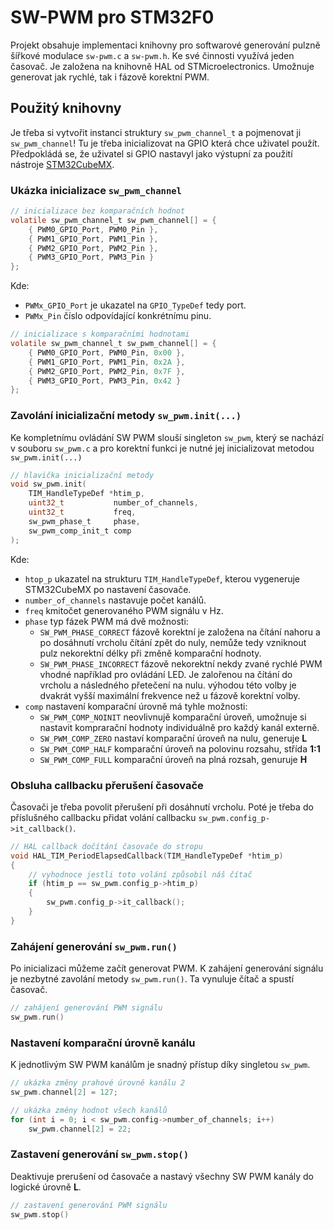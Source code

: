 # SW-PWM pro STM32F0

Projekt obsahuje implementaci knihovny pro softwarové generování pulzně šířkové modulace `sw-pwm.c` a `sw-pwm.h`. Ke své činnosti využívá jeden časovač. Je založena na knihovně HAL od STMicroelectronics. Umožnuje generovat jak rychlé, tak i fázově korektní PWM.

## Použitý knihovny
Je třeba si vytvořit instanci struktury `sw_pwm_channel_t` a pojmenovat ji `sw_pwm_channel`! Tu je třeba inicializovat na GPIO která chce uživatel použít. Předpokládá se, že uživatel si GPIO nastavyl jako výstupní za použití nástroje [STM32CubeMX](https://www.st.com/en/development-tools/stm32cubemx.html).

### Ukázka inicializace `sw_pwm_channel`
```C
// inicializace bez komparačních hodnot
volatile sw_pwm_channel_t sw_pwm_channel[] = {
    { PWM0_GPIO_Port, PWM0_Pin },
    { PWM1_GPIO_Port, PWM1_Pin },
    { PWM2_GPIO_Port, PWM2_Pin },
    { PWM3_GPIO_Port, PWM3_Pin }
};
```
Kde:
- `PWMx_GPIO_Port` je ukazatel na `GPIO_TypeDef` tedy port.
- `PWMx_Pin` číslo odpovídající konkrétnímu pinu.

```C
// inicializace s komparačními hodnotami
volatile sw_pwm_channel_t sw_pwm_channel[] = {
    { PWM0_GPIO_Port, PWM0_Pin, 0x00 },
    { PWM1_GPIO_Port, PWM1_Pin, 0x2A },
    { PWM2_GPIO_Port, PWM2_Pin, 0x7F },
    { PWM3_GPIO_Port, PWM3_Pin, 0x42 }
};
```

### Zavolání inicializační metody `sw_pwm.init(...)`
Ke kompletnímu ovládání SW PWM slouší singleton `sw_pwm`, který se nachází v souboru `sw_pwm.c` a pro korektní funkci je nutné jej inicializovat metodou `sw_pwm.init(...)`

```C
// hlavička inicializační metody
void sw_pwm.init(
    TIM_HandleTypeDef *htim_p,
    uint32_t           number_of_channels,
    uint32_t           freq,
    sw_pwm_phase_t     phase,
    sw_pwm_comp_init_t comp
);
```
Kde:
- `htop_p` ukazatel na strukturu `TIM_HandleTypeDef`, kterou vygeneruje STM32CubeMX po nastavení časovače.
- `number_of_channels` nastavuje počet kanálů.
- `freq` kmitočet generovaného PWM signálu v Hz.
- `phase` typ fázek PWM má dvě možnosti:
    * `SW_PWM_PHASE_CORRECT` fázově korektní je založena na čítání nahoru a po dosáhnutí vrcholu čítání zpět do nuly, nemůže tedy vzniknout pulz nekorektní délky při změně komparační hodnoty.
    * `SW_PWM_PHASE_INCORRECT` fázově nekorektní nekdy zvané rychlé PWM vhodné například pro ovládání LED. Je zalořenou na čítání do vrcholu a následného přetečení na nulu. výhodou této volby je dvakrát vyšší maximální frekvence než u fázově korektní volby.
- `comp` nastavení komparační úrovně má tyhle možnosti:
    * `SW_PWM_COMP_NOINIT` neovlivnujě komparační úroveň, umožnuje si nastavit komprarační hodnoty individuálně pro každý kanál externě.
    * `SW_PWM_COMP_ZERO` nastaví komparační úroveň na nulu, generuje __L__
    * `SW_PWM_COMP_HALF` komparační úroveň na polovinu rozsahu, střída __1:1__
    * `SW_PWM_COMP_FULL` komparační úroveň na plná rozsah, genuruje __H__

### Obsluha callbacku přerušení časovače
Časovači je třeba povolit přerušení při dosáhnutí vrcholu. Poté je třeba do příslušného callbacku přidat volání callbacku `sw_pwm.config_p->it_callback()`.
```C
// HAL callback dočítání časovače do stropu
void HAL_TIM_PeriodElapsedCallback(TIM_HandleTypeDef *htim_p)
{
    // vyhodnoce jestli toto volání způsobil náš čítač
    if (htim_p == sw_pwm.config_p->htim_p)
    {
        sw_pwm.config_p->it_callback();
    }
}
```

### Zahájení generování `sw_pwm.run()`
Po inicializaci můžeme začít generovat PWM. K zahájení generování signálu je nezbytné zavolání metody `sw_pwm.run()`. Ta vynuluje čítač a spustí časovač.

```C
// zahájení generování PWM signálu
sw_pwm.run()
```

### Nastavení komparační úrovně kanálu
K jednotlivým SW PWM kanálům je snadný přístup díky singletou `sw_pwm`.

```C
// ukázka změny prahové úrovně kanálu 2
sw_pwm.channel[2] = 127;

// ukázka změny hodnot všech kanálů
for (int i = 0; i < sw_pwm.config->number_of_channels; i++)
    sw_pwm.channel[2] = 22;
```

### Zastavení generování `sw_pwm.stop()`
Deaktivuje prerušení od časovače a nastavý všechny SW PWM kanály do logické úrovně __L__.

```C
// zastavení generování PWM signálu
sw_pwm.stop()
```